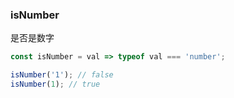### isNumber

是否是数字

```js
const isNumber = val => typeof val === 'number';
```

```js
isNumber('1'); // false
isNumber(1); // true
```
